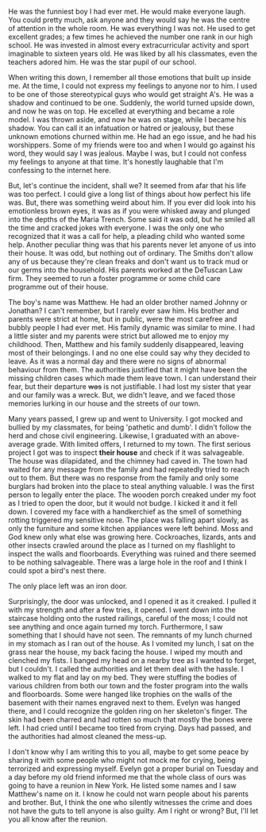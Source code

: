   

He was the funniest boy I had ever met. He would make everyone laugh. You could pretty much, ask anyone and they would say he was the centre of attention in the whole room. He was everything I was not. He used to get excellent grades; a few times he achieved the number one rank in our high school. He was invested in almost every extracurricular activity and sport imaginable to sixteen years old. He was liked by all his classmates, even the teachers adored him. He was the star pupil of our school.

When writing this down, I remember all those emotions that built up inside me. At the time, I could not express my feelings to anyone nor to him. I used to be one of those stereotypical guys who would get straight A's. He was a shadow and continued to be one. Suddenly, the world turned upside down, and now he was on top. He excelled at everything and became a role model. I was thrown aside, and now he was on stage, while I became his shadow. You can call it an infatuation or hatred or jealousy, but these unknown emotions churned within me. He had an ego issue, and he had his worshippers. Some of my friends were too and when I would go against his word, they would say I was jealous. Maybe I was, but I could not confess my feelings to anyone at that time. It's honestly laughable that I'm confessing to the internet here. 

But, let's continue the incident, shall we?  It seemed from afar that his life was too perfect. I could give a long list of things about how perfect his life was. But, there was something weird about him. If you ever did look into his emotionless brown eyes, it was as if you were whisked away and plunged into the depths of the Maria Trench. Some said it was odd, but he smiled all the time and cracked jokes with everyone. I was the only one who recognized that it was a call for help, a pleading child who wanted some help. Another peculiar thing was that his parents never let anyone of us into their house. It was odd, but nothing out of ordinary. The Smiths don't allow any of us because they're clean freaks and don't want us to track mud or our germs into the household. His parents worked at the DeTuscan Law firm. They seemed to run a foster programme or some child care programme out of their house.

The boy's name was Matthew. He had an older brother named Johnny or Jonathan? I can't remember, but I rarely ever saw him. His brother and parents were strict at home, but in public, were the most carefree and bubbly people I had ever met. His family dynamic was similar to mine. I had a little sister and my parents were strict but allowed me to enjoy my childhood. Then, Matthew and his family suddenly disappeared, leaving most of their belongings. I and no one else could say why they decided to leave. As it was a normal day and there were no signs of abnormal behaviour from them. The authorities justified that it might have been the missing children cases which made them leave town. I can understand their fear, but their departure ~~was~~ is not justifiable. I had lost my sister that year and our family was a wreck. But, we didn't leave, and we faced those memories lurking in our house and the streets of our town.

Many years passed, I grew up and went to University. I got mocked and bullied by my classmates, for being 'pathetic and dumb'. I didn't follow the herd and chose civil engineering. Likewise, I graduated with an above-average grade. With limited offers, I returned to my town. The first serious project I got was to inspect **their house** and check if it was salvageable. The house was dilapidated, and the chimney had caved in. The town had waited for any message from the family and had repeatedly tried to reach out to them. But there was no response from the family and only some burglars had broken into the place to steal anything valuable. I was the first person to legally enter the place. The wooden porch creaked under my foot as I tried to open the door, but it would not budge. I kicked it and it fell down. I covered my face with a handkerchief as the smell of something rotting triggered my sensitive nose. The place was falling apart slowly, as only the furniture and some kitchen appliances were left behind. Moss and God knew only what else was growing here. Cockroaches, lizards, ants and other insects crawled around the place as I turned on my flashlight to inspect the walls and floorboards. Everything was ruined and there seemed to be nothing salvageable. There was a large hole in the roof and I think I could spot a bird's nest there. 

The only place left was an iron door. 

Surprisingly, the door was unlocked, and I opened it as it creaked. I pulled it with my strength and after a few tries, it opened. I went down into the staircase holding onto the rusted railings, careful of the moss; I could not see anything and once again turned my torch. Furthermore, I saw something that I should have not seen. The remnants of my lunch churned in my stomach as I ran out of the house. As I vomited my lunch, I sat on the grass near the house, my back facing the house. I wiped my mouth and clenched my fists. I banged my head on a nearby tree as I wanted to forget, but I couldn't. I called the authorities and let them deal with the hassle. I walked to my flat and lay on my bed. They were stuffing the bodies of various children from both our town and the foster program into the walls and floorboards. Some were hanged like trophies on the walls of the basement with their names engraved next to them. Evelyn was hanged there, and I could recognize the golden ring on her skeleton's finger. The skin had been charred and had rotten so much that mostly the bones were left. I had cried until I became too tired from crying. Days had passed, and the authorities had almost cleaned the mess-up.

I don't know why I am writing this to you all, maybe to get some peace by sharing it with some people who might not mock me for crying, being terrorized and expressing myself. Evelyn got a proper burial on Tuesday and a day before my old friend informed me that the whole class of ours was going to have a reunion in New York. He listed some names and I saw Matthew's name on it. I know he could not warn people about his parents and brother. But, I think the one who silently witnesses the crime and does not have the guts to tell anyone is also guilty. Am I right or wrong? But, I'll let you all know after the reunion.